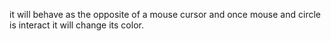 it will behave as the opposite of a mouse cursor and once mouse and circle is interact it will change its color.
